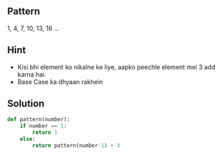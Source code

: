 ## Pattern
1, 4, 7, 10, 13, 16 ...

## Hint
- Kisi bhi element ko nikalne ke liye, aapko peechle element mei 3 add karna hai.
- Base Case ka dhyaan rakhein

## Solution
```python
def pattern(number):
    if number == 1:
        return 1
    else:
        return pattern(number-1) + 3
```


